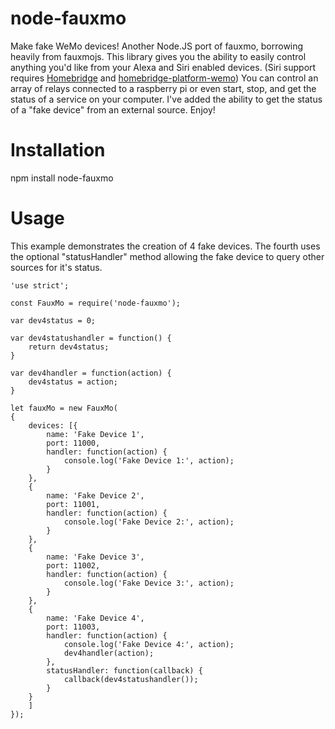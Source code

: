 # node-fauxmo
Make fake WeMo devices! Another Node.JS port of fauxmo, borrowing heavily from fauxmojs. This library gives you the ability to easily control anything you'd like from your Alexa and Siri enabled devices. (Siri support requires [Homebridge](https://github.com/nfarina/homebridge) and [homebridge-platform-wemo](https://github.com/rudders/homebridge-platform-wemo)) You can control an array of relays connected to a raspberry pi or even start, stop, and get the status of a service on your computer. I've added the ability to get the status of a "fake device" from an external source. Enjoy!

# Installation
npm install node-fauxmo

# Usage
This example demonstrates the creation of 4 fake devices. The fourth uses the optional "statusHandler" method allowing the fake device to query other sources for it's status.
```
'use strict';

const FauxMo = require('node-fauxmo');

var dev4status = 0;

var dev4statushandler = function() {
	return dev4status;
}

var dev4handler = function(action) {
	dev4status = action;
}

let fauxMo = new FauxMo(
{
	devices: [{
		name: 'Fake Device 1',
		port: 11000,
		handler: function(action) {
			console.log('Fake Device 1:', action);
		}
	},
	{
		name: 'Fake Device 2',
		port: 11001,
		handler: function(action) {
			console.log('Fake Device 2:', action);
		}
	},
	{
		name: 'Fake Device 3',
		port: 11002,
		handler: function(action) {
			console.log('Fake Device 3:', action);
		}
	},
	{
		name: 'Fake Device 4',
		port: 11003,
		handler: function(action) {
			console.log('Fake Device 4:', action);
			dev4handler(action);
		},
		statusHandler: function(callback) {
			callback(dev4statushandler());
		}
	}
	]
});
```
